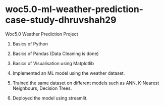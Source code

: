 # woc5.0-ml-weather-prediction-case-study-dhruvshah29
Woc5.0 Weather Prediction Project

1) Basics of Python

2) Basics of Pandas (Data Cleaning is done)

3) Basics of Visualisation using Matplotlib

4) Implemented an ML model using the weather dataset.

5) Trained the same dataset on different models such as ANN, K-Nearest Neighbours, Decision Trees.

6) Deployed the model using streamlit.
